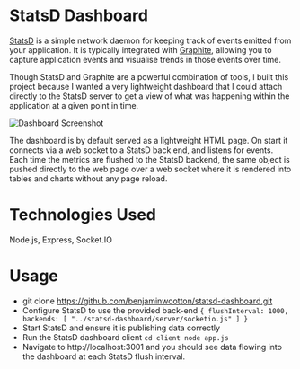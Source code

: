 StatsD Dashboard
================

[StatsD](https://github.com/etsy/statsd) is a simple network daemon for keeping track of events emitted from your application.  It is typically integrated with [Graphite](graphite.wikidot.com), allowing you to capture application events and visualise trends in those events over time.  

Though StatsD and Graphite are a powerful combination of tools, I built this project because I wanted a very lightweight dashboard that I could attach directly to the StatsD server to get a view of what was happening within the application at a given point in time.

![Dashboard Screenshot](http://benjaminwootton.co.uk/dashboard.png)

The dashboard is by default served as a lightweight HTML page.  On start it connects via a web socket to a StatsD back end, and listens for events.  Each time the metrics are flushed to the StatsD backend, the same object is pushed directly to the web page over a web socket where it is rendered into tables and charts without any page reload.

Technologies Used
=================

Node.js, Express, Socket.IO

Usage 
=====
+ git clone https://github.com/benjaminwootton/statsd-dashboard.git
+ Configure StatsD to use the provided back-end
    ``{
      flushInterval: 1000,
      backends: [ "../statsd-dashboard/server/socketio.js" ]
    }``
+ Start StatsD and ensure it is publishing data correctly
+ Run the StatsD dashboard client
    ``cd client
    node app.js``
+ Navigate to http://localhost:3001 and you should see data flowing into the dashboard at each StatsD flush interval.